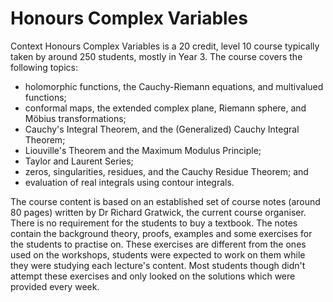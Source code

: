 # Honours Complex Variables

Context
Honours Complex Variables is a 20 credit, level 10 course typically taken by around 250 students, mostly in Year 3. The course covers the following topics:
 
* holomorphic functions, the Cauchy-Riemann equations, and multivalued functions;
* conformal maps, the extended complex plane, Riemann sphere, and Möbius transformations;
* Cauchy's Integral Theorem, and the (Generalized) Cauchy Integral Theorem;
* Liouville's Theorem and the Maximum Modulus Principle;
* Taylor and Laurent Series;
* zeros, singularities, residues, and the Cauchy Residue Theorem; and
* evaluation of real integrals using contour integrals.

The course content is based on an established set of course notes (around 80 pages) written by Dr Richard Gratwick, the current course organiser. There is no requirement for the students to buy a textbook. The notes contain the background theory, proofs, examples and some exercises for the students to practise on. These exercises are different from the ones used on the workshops, students were expected to work on them while they were studying each lecture's content. Most students though didn't attempt these exercises and only looked on the solutions which were provided every week.
